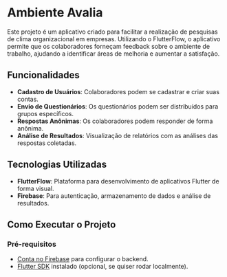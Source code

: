 # Ambiente Avalia

Este projeto é um aplicativo criado para facilitar a realização de pesquisas de clima organizacional em empresas. Utilizando o FlutterFlow, o aplicativo permite que os colaboradores forneçam feedback sobre o ambiente de trabalho, ajudando a identificar áreas de melhoria e aumentar a satisfação.

## Funcionalidades

- **Cadastro de Usuários**: Colaboradores podem se cadastrar e criar suas contas.
- **Envio de Questionários**: Os questionários podem ser distribuídos para grupos específicos.
- **Respostas Anônimas**: Os colaboradores podem responder de forma anônima.
- **Análise de Resultados**: Visualização de relatórios com as análises das respostas coletadas.

## Tecnologias Utilizadas

- **FlutterFlow**: Plataforma para desenvolvimento de aplicativos Flutter de forma visual.
- **Firebase**: Para autenticação, armazenamento de dados e análise de resultados.

## Como Executar o Projeto

### Pré-requisitos

- [Conta no Firebase](https://firebase.google.com/) para configurar o backend.
- [Flutter SDK](https://flutter.dev/docs/get-started/install) instalado (opcional, se quiser rodar localmente).



